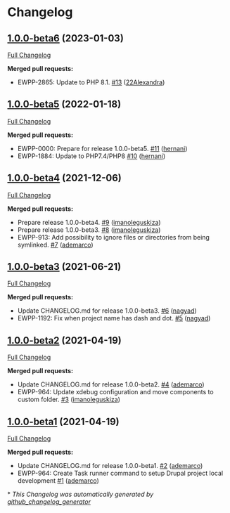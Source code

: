 # Changelog

## [1.0.0-beta6](https://github.com/openeuropa/task-runner-drupal-project-symlink/tree/1.0.0-beta6) (2023-01-03)

[Full Changelog](https://github.com/openeuropa/task-runner-drupal-project-symlink/compare/1.0.0-beta5...1.0.0-beta6)

**Merged pull requests:**

- EWPP-2865: Update to PHP 8.1. [\#13](https://github.com/openeuropa/task-runner-drupal-project-symlink/pull/13) ([22Alexandra](https://github.com/22Alexandra))

## [1.0.0-beta5](https://github.com/openeuropa/task-runner-drupal-project-symlink/tree/1.0.0-beta5) (2022-01-18)

[Full Changelog](https://github.com/openeuropa/task-runner-drupal-project-symlink/compare/1.0.0-beta4...1.0.0-beta5)

**Merged pull requests:**

- EWPP-0000: Prepare for release 1.0.0-beta5. [\#11](https://github.com/openeuropa/task-runner-drupal-project-symlink/pull/11) ([hernani](https://github.com/hernani))
- EWPP-1884: Update to PHP7.4/PHP8 [\#10](https://github.com/openeuropa/task-runner-drupal-project-symlink/pull/10) ([hernani](https://github.com/hernani))

## [1.0.0-beta4](https://github.com/openeuropa/task-runner-drupal-project-symlink/tree/1.0.0-beta4) (2021-12-06)

[Full Changelog](https://github.com/openeuropa/task-runner-drupal-project-symlink/compare/1.0.0-beta3...1.0.0-beta4)

**Merged pull requests:**

- Prepare release 1.0.0-beta4. [\#9](https://github.com/openeuropa/task-runner-drupal-project-symlink/pull/9) ([imanoleguskiza](https://github.com/imanoleguskiza))
- Prepare release 1.0.0-beta3. [\#8](https://github.com/openeuropa/task-runner-drupal-project-symlink/pull/8) ([imanoleguskiza](https://github.com/imanoleguskiza))
- EWPP-913: Add possibility to ignore files or directories from being symlinked. [\#7](https://github.com/openeuropa/task-runner-drupal-project-symlink/pull/7) ([ademarco](https://github.com/ademarco))

## [1.0.0-beta3](https://github.com/openeuropa/task-runner-drupal-project-symlink/tree/1.0.0-beta3) (2021-06-21)

[Full Changelog](https://github.com/openeuropa/task-runner-drupal-project-symlink/compare/1.0.0-beta2...1.0.0-beta3)

**Merged pull requests:**

- Update CHANGELOG.md for release 1.0.0-beta3. [\#6](https://github.com/openeuropa/task-runner-drupal-project-symlink/pull/6) ([nagyad](https://github.com/nagyad))
- EWPP-1192: Fix when project name has dash and dot. [\#5](https://github.com/openeuropa/task-runner-drupal-project-symlink/pull/5) ([nagyad](https://github.com/nagyad))

## [1.0.0-beta2](https://github.com/openeuropa/task-runner-drupal-project-symlink/tree/1.0.0-beta2) (2021-04-19)

[Full Changelog](https://github.com/openeuropa/task-runner-drupal-project-symlink/compare/1.0.0-beta1...1.0.0-beta2)

**Merged pull requests:**

- Update CHANGELOG.md for release 1.0.0-beta2. [\#4](https://github.com/openeuropa/task-runner-drupal-project-symlink/pull/4) ([ademarco](https://github.com/ademarco))
- EWPP-964: Update xdebug configuration and move components to custom folder. [\#3](https://github.com/openeuropa/task-runner-drupal-project-symlink/pull/3) ([imanoleguskiza](https://github.com/imanoleguskiza))

## [1.0.0-beta1](https://github.com/openeuropa/task-runner-drupal-project-symlink/tree/1.0.0-beta1) (2021-04-19)

[Full Changelog](https://github.com/openeuropa/task-runner-drupal-project-symlink/compare/48202c8fe1f1d2aba48215bdf20f9484a2b99833...1.0.0-beta1)

**Merged pull requests:**

- Update CHANGELOG.md for release 1.0.0-beta1. [\#2](https://github.com/openeuropa/task-runner-drupal-project-symlink/pull/2) ([ademarco](https://github.com/ademarco))
- EWPP-964: Create Task runner command to setup Drupal project local development [\#1](https://github.com/openeuropa/task-runner-drupal-project-symlink/pull/1) ([ademarco](https://github.com/ademarco))



\* *This Changelog was automatically generated by [github_changelog_generator](https://github.com/github-changelog-generator/github-changelog-generator)*
